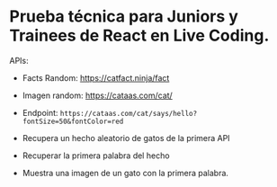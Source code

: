 # Prueba técnica para Juniors y Trainees de React en Live Coding.

APIs:

- Facts Random: https://catfact.ninja/fact
- Imagen random: https://cataas.com/cat/
 - Endpoint: `https://cataas.com/cat/says/hello?fontSize=50&fontColor=red`

- Recupera un hecho aleatorio de gatos de la primera API
- Recuperar la primera palabra del hecho
- Muestra una imagen de un gato con la primera palabra.
